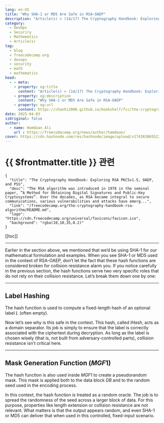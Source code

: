 ```yaml
---
lang: en-US
title: "Why SHA-1 or MD5 Are Safe in RSA-OAEP"
description: "Article(s) > (14/17) The Cryptography Handbook: Exploring RSA PKCSv1.5, OAEP, and PSS" 
category:
  - DevOps
  - Securiry
  - Mathematics
  - Article(s)
tag:
  - blog
  - freecodecamp.org
  - devops
  - security
  - math
  - mathematics
head:
  - - meta:
    - property: og:title
      content: "Article(s) > (14/17) The Cryptography Handbook: Exploring RSA PKCSv1.5, OAEP, and PSS"
    - property: og:description
      content: "Why SHA-1 or MD5 Are Safe in RSA-OAEP"
    - property: og:url
      content: https://chanhi2000.github.io/bookshelf/fcc/the-cryptography-handbook-rsa-algorithm/why-sha-1-or-md5-are-safe-in-rsa-oaep.html
date: 2025-04-03
isOriginal: false
author:
  - name: Hamdaan Ali
    url : https://freecodecamp.org/news/author/hamdaan/
cover: https://cdn.hashnode.com/res/hashnode/image/upload/v1743630655223/f7e0c094-2103-42cd-97bd-be79d14fff67.png
---
```


# {{ $frontmatter.title }} 관련

```component VPCard
{
  "title": "The Cryptography Handbook: Exploring RSA PKCSv1.5, OAEP, and PSS",
  "desc": "The RSA algorithm was introduced in 1978 in the seminal paper, ”A Method for Obtaining Digital Signatures and Public-Key Cryptosystems”. Over the decades, as RSA became integral to secure communications, various vulnerabilities and attacks have emerg...",
  "link": "/freecodecamp.org/the-cryptography-handbook-rsa-algorithm/README.md",
  "logo": "https://cdn.freecodecamp.org/universal/favicons/favicon.ico",
  "background": "rgba(10,10,35,0.2)"
}
```

[[toc]]

---

<SiteInfo
  name="The Cryptography Handbook: Exploring RSA PKCSv1.5, OAEP, and PSS"
  desc="The RSA algorithm was introduced in 1978 in the seminal paper, ”A Method for Obtaining Digital Signatures and Public-Key Cryptosystems”. Over the decades, as RSA became integral to secure communications, various vulnerabilities and attacks have emerg..."
  url="https://freecodecamp.org/news/the-cryptography-handbook-rsa-algorithm#heading-why-sha-1-or-md5-are-safe-in-rsa-oaep"
  logo="https://cdn.freecodecamp.org/universal/favicons/favicon.ico"
  preview="https://cdn.hashnode.com/res/hashnode/image/upload/v1743630655223/f7e0c094-2103-42cd-97bd-be79d14fff67.png"/>

Earlier in the section above, we mentioned that we’d be using SHA-1 for our mathematical formulation and examples. When you see SHA-1 or MD5 used in the context of RSA-OAEP, don’t let the fact that these hash functions are considered broken for collision resistance alarm you. If you notice carefully in the previous section, the hash functions serve two very specific roles that do not rely on their collision resistance. Let’s break them down one by one:

---

## Label Hashing

The hash function is used to compute a fixed-length hash of an optional label $L$ (often empty).

Now let’s see why is this safe in the context. This hash, called $lHash$, acts as a domain separator. Its job is simply to ensure that the label is correctly associated with the ciphertext during decryption. As long as the label is chosen wisely (that is, not built from adversary-controlled parts), collision resistance isn’t critical here.

---

## Mask Generation Function ($MGF1$)

The hash function is also used inside $MGF1$ to create a pseudorandom mask. This mask is applied both to the data block $DB$ and to the random seed used in the encoding process.

In this context, the hash function is treated as a random oracle. The job is to spread the randomness of the seed across a larger block of data. For this purpose, properties like length extension or collision resistance are not relevant. What matters is that the output appears random, and even SHA-1 or MD5 can deliver that when used in this controlled, fixed-input scenario.

